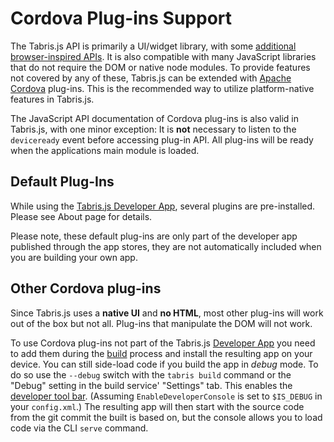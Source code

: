 ---
---
# Cordova Plug-ins Support

The Tabris.js API is primarily a UI/widget library, with some [additional browser-inspired APIs](w3c-api.md). It is also compatible with many JavaScript libraries that do not require the DOM or native node modules. To provide features not covered by any of these, Tabris.js can be extended with [Apache Cordova](http://cordova.apache.org/) plug-ins. This is the recommended way to utilize platform-native features in Tabris.js.

The JavaScript API documentation of Cordova plug-ins is also valid in Tabris.js, with one minor exception: It is **not** necessary to listen to the `deviceready` event before accessing plug-in API. All plug-ins will be ready when the applications main module is loaded.

## Default Plug-Ins

While using the [Tabris.js Developer App](developer-app.md), several plugins are pre-installed. Please see About page for details.

Please note, these default plug-ins are only part of the developer app published through the app stores, they are not automatically included when you are building your own app.

## Other Cordova plug-ins

Since Tabris.js uses a **native UI** and **no HTML**, most other plug-ins will work out of the box but not all. Plug-ins that manipulate the DOM will not work.

To use Cordova plug-ins not part of the Tabris.js [Developer App](./developer-app.md) you need to add them during the [build](build.md) process and install the resulting app on your device. You can still side-load code if you build the app in *debug* mode. To do so use the  `--debug` switch with the `tabris build` command or the "Debug" setting in the build service' "Settings" tab. This enables the [developer tool bar](./developer-app.md#the-developer-tools). (Assuming `EnableDeveloperConsole` is set to `$IS_DEBUG` in your `config.xml`.) The resulting app will then start with the source code from the git commit the built is based on, but the console allows you to load code via the CLI `serve` command.
